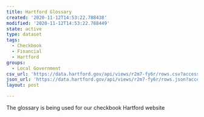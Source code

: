 ```yaml
---
title: Hartford Glossary
created: '2020-11-12T14:53:22.788438'
modified: '2020-11-12T14:53:22.788449'
state: active
type: dataset
tags:
  - Checkbook
  - Financial
  - Hartford
groups:
  - Local Government
csv_url: 'https://data.hartford.gov/api/views/r2m7-fy6r/rows.csv?accessType=DOWNLOAD'
json_url: 'https://data.hartford.gov/api/views/r2m7-fy6r/rows.json?accessType=DOWNLOAD'
layout: post

---
```

The glossary is being used for our checkbook Hartford website
